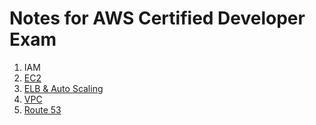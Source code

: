 # Notes for AWS Certified Developer Exam

1. IAM
2. [EC2](EC2_notes.md)
3. [ELB & Auto Scaling](ELB_and_AutoScaling_notes.md)
4. [VPC](VPC_notes.md)
5. [Route 53](Route53_notes.md)
